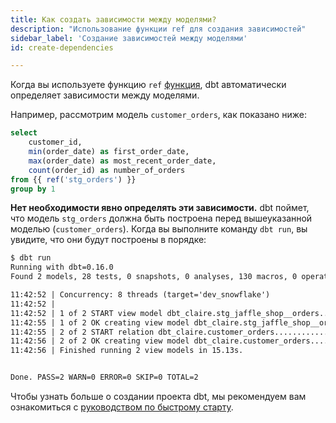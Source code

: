 ```yaml
---
title: Как создать зависимости между моделями?
description: "Использование функции ref для создания зависимостей"
sidebar_label: 'Создание зависимостей между моделями'
id: create-dependencies

---
```


Когда вы используете функцию `ref` [функция](/reference/dbt-jinja-functions/ref), dbt автоматически определяет зависимости между моделями.

Например, рассмотрим модель `customer_orders`, как показано ниже:

<File name='models/customer_orders.sql'>

```sql
select
    customer_id,
    min(order_date) as first_order_date,
    max(order_date) as most_recent_order_date,
    count(order_id) as number_of_orders
from {{ ref('stg_orders') }}
group by 1

```

</File>

**Нет необходимости явно определять эти зависимости.** dbt поймет, что модель `stg_orders` должна быть построена перед вышеуказанной моделью (`customer_orders`). Когда вы выполните команду `dbt run`, вы увидите, что они будут построены в порядке:

```txt
$ dbt run
Running with dbt=0.16.0
Found 2 models, 28 tests, 0 snapshots, 0 analyses, 130 macros, 0 operations, 0 seed files, 3 sources

11:42:52 | Concurrency: 8 threads (target='dev_snowflake')
11:42:52 |
11:42:52 | 1 of 2 START view model dbt_claire.stg_jaffle_shop__orders........... [RUN]
11:42:55 | 1 of 2 OK creating view model dbt_claire.stg_jaffle_shop__orders..... [CREATE VIEW in 2.50s]
11:42:55 | 2 of 2 START relation dbt_claire.customer_orders..................... [RUN]
11:42:56 | 2 of 2 OK creating view model dbt_claire.customer_orders............. [CREATE VIEW in 0.60s]
11:42:56 | Finished running 2 view models in 15.13s.


Done. PASS=2 WARN=0 ERROR=0 SKIP=0 TOTAL=2
```

Чтобы узнать больше о создании проекта dbt, мы рекомендуем вам ознакомиться с [руководством по быстрому старту](/guides).